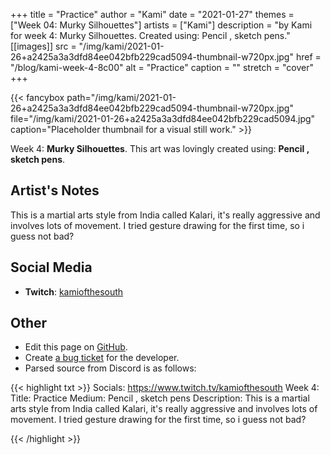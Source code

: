 +++
title =       "Practice"
author =      "Kami"
date =        "2021-01-27"
themes =      ["Week 04: Murky Silhouettes"]
artists =     ["Kami"]
description = "by Kami for week 4: Murky Silhouettes. Created using: Pencil , sketch pens."
[[images]]
      src = "/img/kami/2021-01-26+a2425a3a3dfd84ee042bfb229cad5094-thumbnail-w720px.jpg"
      href = "/blog/kami-week-4-8c00"
      alt = "Practice"
      caption = ""
      stretch = "cover"
+++

{{< fancybox path="/img/kami/2021-01-26+a2425a3a3dfd84ee042bfb229cad5094-thumbnail-w720px.jpg" file="/img/kami/2021-01-26+a2425a3a3dfd84ee042bfb229cad5094.jpg" caption="Placeholder thumbnail for a visual still work." >}}


Week 4: **Murky Silhouettes**. This art was lovingly created using: **Pencil , sketch pens**.

## Artist's Notes

This is a martial arts style from India called Kalari, it's really aggressive and involves lots of movement. I tried gesture drawing for the first time, so i guess not bad?

## Social Media

- **Twitch**: <a href='https://twitch.tv/kamiofthesouth' target='_blank'>kamiofthesouth</a>

## Other

- Edit this page on [GitHub](https://github.com/teaminkling/web-refresh/edit/main/content/blog/kami-week-4-8c00.md).
- Create [a bug ticket](https://github.com/teaminkling/web-refresh/issues/new?assignees=&labels=bug&template=problem-report.md&title=) for the developer.
- Parsed source from Discord is as follows:

{{< highlight txt >}}
Socials: https://www.twitch.tv/kamiofthesouth
Week 4:
Title: Practice
Medium: Pencil , sketch pens
Description: This is a martial arts style from India called Kalari, it's really aggressive and involves lots of movement. I tried gesture drawing for the first time, so i guess not bad?

{{< /highlight >}}